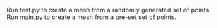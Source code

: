 Run test.py to create a mesh from a randomly generated set of points.  
Run main.py to create a mesh from a pre-set set of points.
